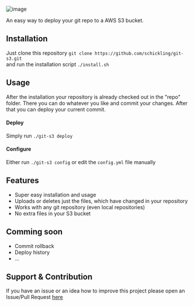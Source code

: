 ![image](http://d1zjcuqflbd5k.cloudfront.net/files/acc_145548/cOgG?response-content-disposition=inline;%20filename=Gits3.jpg;%20filename*=UTF-8%27%27Gits3.jpg&Expires=1372283448&Signature=BVnKVhosgbRYaHKZEPdu~RqA7IaBP4UnjlWbAfgxUci4obCtLR4Ky3skz1c-qls492OaOTvlsGDTa2hfdiri86iNNP9rmCxN9jZ7bjbfkZpJ3e0TLjbb~rpQ-eueDMAcBAwegMc8FlSS4Dxq9WYpw8v6i8M6TCJhmUj2~PtpGBs_&Key-Pair-Id=APKAJTEIOJM3LSMN33SA)

An easy way to deploy your git repo to a AWS S3 bucket.


## Installation
Just clone this repository `git clone https://github.com/schickling/git-s3.git`  
and run the installation script `./install.sh`

## Usage

After the installation your repository is already checked out in the "repo" folder. There you can do whatever you like and commit your changes. After that you can deploy your current commit.

#### Deploy
Simply run `./git-s3 deploy`

#### Configure
Either run `./git-s3 config` or edit the `config.yml` file manually

## Features
* Super easy installation and usage
* Uploads or deletes just the files, which have changed in your repository
* Works with any git repository (even local repositories)
* No extra files in your S3 bucket

## Comming soon
* Commit rollback
* Deploy history
* ...

## Support & Contribution
If you have an issue or an idea how to improve this project please open an Issue/Pull Request [here](https://github.com/schickling/git-s3/issues)
